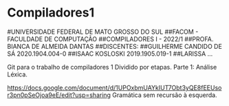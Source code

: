 # Compiladores1
#UNIVERSIDADE FEDERAL DE MATO GROSSO DO SUL
##FACOM - FACULDADE DE COMPUTAÇÃO
##COMPILADORES I - 2022/1
##PROFA. BIANCA DE ALMEIDA DANTAS
##DISCENTES:
##GUILHERME CANDIDO DE SÁ 2020.1904.004-0
##ISAAC KOSLOSKI 2019.1905.019-1
##LARISSA ...

Git para o trabalho de compiladores 1
Dividido por etapas.
Parte 1: Análise Léxica.

https://docs.google.com/document/d/1UPOxbmUAYkIUT7Obt3yQE8fEEUsor3pn0pSeOjoa9eE/edit?usp=sharing
Gramática sem recursão à esquerda.

